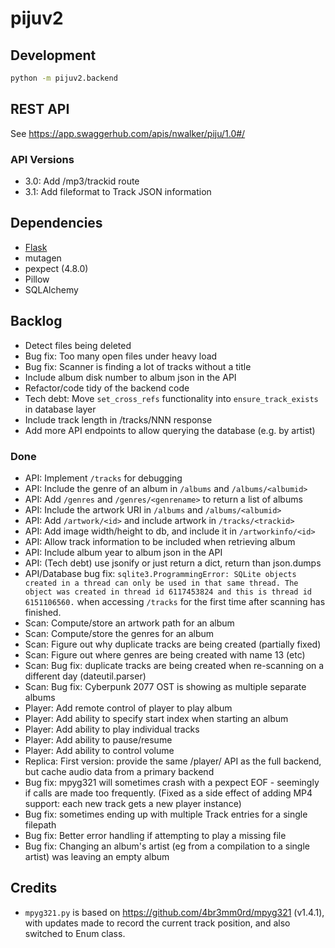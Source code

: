 # pijuv2

## Development

```sh
python -m pijuv2.backend
```

## REST API

See <https://app.swaggerhub.com/apis/nwalker/piju/1.0#/>

### API Versions

* 3.0: Add /mp3/trackid route
* 3.1: Add fileformat to Track JSON information

## Dependencies

* [Flask](https://flask.palletsprojects.com)
* mutagen
* pexpect (4.8.0)
* Pillow
* SQLAlchemy

## Backlog

* Detect files being deleted
* Bug fix: Too many open files under heavy load
* Bug fix: Scanner is finding a lot of tracks without a title
* Include album disk number to album json in the API
* Refactor/code tidy of the backend code
* Tech debt: Move `set_cross_refs` functionality into `ensure_track_exists` in database layer
* Include track length in /tracks/NNN response
* Add more API endpoints to allow querying the database (e.g. by artist)

### Done

* API: Implement `/tracks` for debugging
* API: Include the genre of an album in `/albums` and `/albums/<albumid>`
* API: Add `/genres` and `/genres/<genrename>` to return a list of albums
* API: Include the artwork URI in `/albums` and `/albums/<albumid>`
* API: Add `/artwork/<id>` and include artwork in `/tracks/<trackid>`
* API: Add image width/height to db, and include it in `/artworkinfo/<id>`
* API: Allow track information to be included when retrieving album
* API: Include album year to album json in the API
* API: (Tech debt) use jsonify or just return a dict, return than json.dumps
* API/Database bug fix: `sqlite3.ProgrammingError: SQLite objects created in a thread can only be used in that same thread. The object was created in thread id 6117453824 and this is thread id 6151106560.` when accessing `/tracks` for the first time after scanning has finished.
* Scan: Compute/store an artwork path for an album
* Scan: Compute/store the genres for an album
* Scan: Figure out why duplicate tracks are being created (partially fixed)
* Scan: Figure out where genres are being created with name 13 (etc)
* Scan: Bug fix: duplicate tracks are being created when re-scanning on a different day (dateutil.parser)
* Scan: Bug fix: Cyberpunk 2077 OST is showing as multiple separate albums
* Player: Add remote control of player to play album
* Player: Add ability to specify start index when starting an album
* Player: Add ability to play individual tracks
* Player: Add ability to pause/resume
* Player: Add ability to control volume
* Replica: First version: provide the same /player/ API as the full backend, but cache audio data from a primary backend
* Bug fix: mpyg321 will sometimes crash with a pexpect EOF - seemingly if calls are made too frequently. (Fixed as a side effect of adding MP4 support: each new track gets a new player instance)
* Bug fix: sometimes ending up with multiple Track entries for a single filepath
* Bug fix: Better error handling if attempting to play a missing file
* Bug fix: Changing an album's artist (eg from a compilation to a single artist) was leaving an empty album

## Credits

* `mpyg321.py` is based on <https://github.com/4br3mm0rd/mpyg321> (v1.4.1), with updates made to record the current track position,
  and also switched to Enum class.
